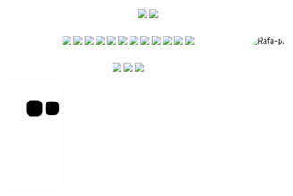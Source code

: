  <div align="center">
  <img height="180em" src="https://github-readme-streak-stats.herokuapp.com?user=antonionetodeveloper&theme=highcontrast&mode=weekly"/>
 <img height="180em" src="https://api.githubtrends.io/user/svg/antonionetodeveloper/langs?time_range=one_year&loc_metric=changed&compact=True&theme=dark"/>
</div>

##

<div align="center" display:"flex">
 <code><img width="5%" src="https://www.svgrepo.com/show/369457/nextjs.svg"></code>
  <code><img width="5%" src="https://www.svgrepo.com/show/354259/react.svg"></code>
  <code><img width="5%" src="https://www.svgrepo.com/show/452075/node-js.svg"></code>
  <code><img width="5%" src="https://www.svgrepo.com/show/439231/mongodb.svg"></code>
  <code><img width="5%" src="https://www.svgrepo.com/show/349540/typescript.svg"></code>
  <code><img width="5%" src="https://www.svgrepo.com/show/373669/html.svg"></code>
  <code><img width="5%" src="https://www.svgrepo.com/show/373535/css.svg"></code>
  <code><img width="5%" src="https://www.svgrepo.com/show/373623/git.svg"></code>
  <code><img width="5%" src="https://www.svgrepo.com/show/341847/github.svg"></code>
  <code><img width="5%" src="https://www.svgrepo.com/show/374104/styled.svg"></code>
  <code><img width="5%" src="https://www.svgrepo.com/show/374118/tailwind.svg"></code>
  <code><img width="5%" src="https://www.svgrepo.com/show/452091/python.svg"></code>
  <img align="right" alt="Rafa-pic" height="150" style="border-radius:50px;" src="https://cdn-icons-png.flaticon.com/512/619/619054.png?w=740&t=st=1674931409~exp=1674932009~hmac=6b38b153315f41d5dbaf146c">
  </div>
 
 ##
 
  <div width="30vw" align="center" display:"flex"> 
    <a href="https://Wa.me//5579988766544" target="_blank"><img src="https://img.shields.io/badge/WhatsApp-25D366?style=for-the-badge&logo=whatsapp&logoColor=white" target="_blank"></a>
    <a href="https://www.instagram.com/antonio_netu/" target="_blank"><img src="https://img.shields.io/badge/-Instagram-%23E4405F?style=for-the-badge&logo=instagram&logoColor=white" target="_blank"></a>
    <a href="https://www.linkedin.com/in/dev-antonio-fernandes" target="_blank"><img src="https://img.shields.io/badge/LinkedIn-0077B5?style=for-the-badge&logo=linkedin&logoColor=white" target="_blank"></a> 
</div>
    </div>
    
  ![Snake animation](https://github.com/rafaballerini/rafaballerini/blob/output/github-contribution-grid-snake.svg)
